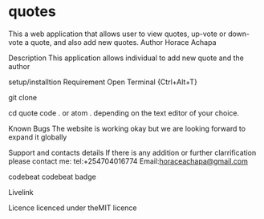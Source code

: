 # quotes
This a web application that allows user to view quotes, up-vote or down-vote a quote, and also add new quotes.
Author
Horace Achapa

Description
This application allows individual to add new quote and the author

setup/installtion Requirement
Open Terminal {Ctrl+Alt+T}

git clone 

cd quote code . or atom . depending on the text editor of your choice.

Known Bugs
The website is working okay but we are looking forward to expand it globally

Support and contacts details
If there is any addition or further clarrification please contact me: tel:+254704016774 Email:horaceachapa@gmail.com

codebeat
codebeat badge

Livelink


Licence
licenced under theMIT licence
